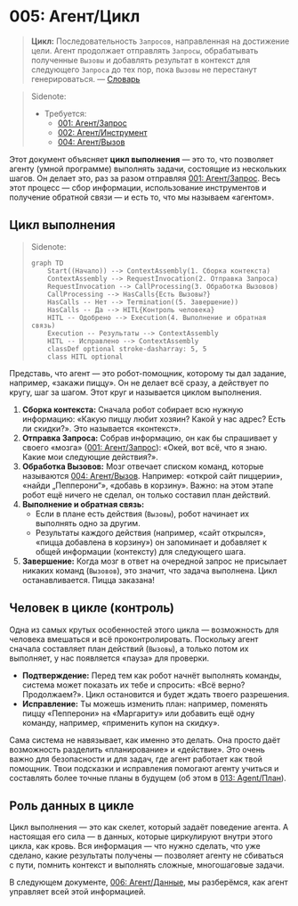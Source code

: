 # 005: Агент/Цикл

> **Цикл:** Последовательность `Запросов`, направленная на достижение цели. Агент продолжает отправлять `Запросы`, обрабатывать полученные `Вызовы` и добавлять результат в контекст для следующего `Запроса` до тех пор, пока `Вызовы` не перестанут генерироваться. — [Словарь](./000_glossary.md)

> Sidenote:
>
> - Требуется:
>   - [001: Агент/Запрос](./001_agent_request.md)
>   - [002: Агент/Инструмент](./002_agent_tool.md)
>   - [004: Агент/Вызов](./004_agent_call.md)

Этот документ объясняет **цикл выполнения** — это то, что позволяет агенту (умной программе) выполнять задачи, состоящие из нескольких шагов. Он делает это, раз за разом отправляя [001: Агент/Запрос](./001_agent_request.md). Весь этот процесс — сбор информации, использование инструментов и получение обратной связи — и есть то, что мы называем «агентом».

## Цикл выполнения

> Sidenote:
>
> ```mermaid
> graph TD
>     Start((Начало)) --> ContextAssembly(1. Сборка контекста)
>     ContextAssembly --> RequestInvocation(2. Отправка Запроса)
>     RequestInvocation --> CallProcessing(3. Обработка Вызовов)
>     CallProcessing --> HasCalls{Есть Вызовы?}
>     HasCalls -- Нет --> Termination((5. Завершение))
>     HasCalls -- Да --> HITL{Контроль человека}
>     HITL -- Одобрено --> Execution(4. Выполнение и обратная связь)
>     Execution -- Результаты --> ContextAssembly
>     HITL -- Исправлено --> ContextAssembly
>     classDef optional stroke-dasharray: 5, 5
>     class HITL optional
> ```

Представь, что агент — это робот-помощник, которому ты дал задание, например, «закажи пиццу». Он не делает всё сразу, а действует по кругу, шаг за шагом. Этот круг и называется циклом выполнения.

1.  **Сборка контекста:** Сначала робот собирает всю нужную информацию: «Какую пиццу любит хозяин? Какой у нас адрес? Есть ли скидки?». Это называется «контекст».
2.  **Отправка Запроса:** Собрав информацию, он как бы спрашивает у своего «мозга» ([001: Агент/Запрос](./001_agent_request.md)): «Окей, вот всё, что я знаю. Какие мои следующие действия?».
3.  **Обработка Вызовов:** Мозг отвечает списком команд, которые называются [004: Агент/Вызов](./004_agent_call.md). Например: «открой сайт пиццерии», «найди „Пепперони“», «добавь в корзину». Важно: на этом этапе робот ещё ничего не сделал, он только составил план действий.
4.  **Выполнение и обратная связь:**
    - Если в плане есть действия (`Вызовы`), робот начинает их выполнять одно за другим.
    - Результаты каждого действия (например, «сайт открылся», «пицца добавлена в корзину») он запоминает и добавляет к общей информации (контексту) для следующего шага.
5.  **Завершение:** Когда мозг в ответ на очередной запрос не присылает никаких команд (`Вызовов`), это значит, что задача выполнена. Цикл останавливается. Пицца заказана!

## Человек в цикле (контроль)

Одна из самых крутых особенностей этого цикла — возможность для человека вмешаться и всё проконтролировать. Поскольку агент сначала составляет план действий (`Вызовы`), а только потом их выполняет, у нас появляется «пауза» для проверки.

- **Подтверждение:** Перед тем как робот начнёт выполнять команды, система может показать их тебе и спросить: «Всё верно? Продолжаем?». Цикл остановится и будет ждать твоего разрешения.
- **Исправление:** Ты можешь изменить план: например, поменять пиццу «Пепперони» на «Маргариту» или добавить ещё одну команду, например, «применить купон на скидку».

Сама система не навязывает, как именно это делать. Она просто даёт возможность разделить «планирование» и «действие». Это очень важно для безопасности и для задач, где агент работает как твой помощник. Твои подсказки и исправления помогают агенту учиться и составлять более точные планы в будущем (об этом в [013: Agent/План](./013_agent_plan.md)).

## Роль данных в цикле

Цикл выполнения — это как скелет, который задаёт поведение агента. А настоящая его сила — в данных, которые циркулируют внутри этого цикла, как кровь. Вся информация — что нужно сделать, что уже сделано, какие результаты получены — позволяет агенту не сбиваться с пути, помнить контекст и выполнять сложные, многошаговые задачи.

В следующем документе, [006: Агент/Данные](./006_agent_data.md), мы разберёмся, как агент управляет всей этой информацией.
